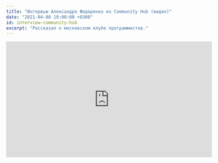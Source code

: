 ```yaml
---
title: "Интервью Александре Федоренко из Community Hub (видео)"
date: "2021-04-08 19:00:00 +0300"
id: interview-community-hub
excerpt: "Рассказал о московском клубе программистов."
---
```


<div class="video">
    <iframe width="560" height="315" src="https://www.youtube.com/embed/xk4Tg2QUtE0" title="YouTube video player" frameborder="0" allow="accelerometer; autoplay; clipboard-write; encrypted-media; gyroscope; picture-in-picture" allowfullscreen></iframe>
</div>

